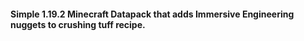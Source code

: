 #### Simple 1.19.2 Minecraft Datapack that adds Immersive Engineering nuggets to crushing tuff recipe.
